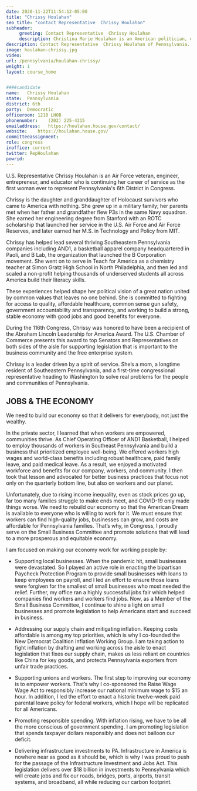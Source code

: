 ```yaml
---
date: 2020-11-22T11:54:12-05:00
title: "Chrissy Houlahan"
seo_title: "contact Representative  Chrissy Houlahan"
subheader:
     greeting: Contact Representative  Chrissy Houlahan 
     description: Christina Marie Houlahan is an American politician, engineer, entrepreneur, and former United States Air Force officer. A member of the Democratic Party, she is the U.S. Representative from Pennsylvania's 6th congressional district.
description: Contact Representative  Chrissy Houlahan of Pennsylvania. Contact information for Chrissy Houlahan includes email address, phone number, and mailing address.
image: houlahan-chrissy.jpg
video: 
url: /pennsylvania/houlahan-chrissy/
weight: 1
layout: course_home


####candidate
name:	Chrissy Houlahan
state:	Pennsylvania
district: 6th
party:	Democratic
officeroom:	1218 LHOB
phonenumber:	(202) 225-4315
emailaddress:	https://houlahan.house.gov/contact/
website:	https://houlahan.house.gov/
committeeassignment: 
role: congress
inoffice: current
twitter: RepHoulahan
powrid: 
---
```


U.S. Representative Chrissy Houlahan is an Air Force veteran, engineer, entrepreneur, and educator who is continuing her career of service as the first woman ever to represent Pennsylvania's 6th District in Congress.

Chrissy is the daughter and granddaughter of Holocaust survivors who came to America with nothing. She grew up in a military family; her parents met when her father and grandfather flew P3s in the same Navy squadron. She earned her engineering degree from Stanford with an ROTC scholarship that launched her service in the U.S. Air Force and Air Force Reserves, and later earned her M.S. in Technology and Policy from MIT.

Chrissy has helped lead several thriving Southeastern Pennsylvania companies including AND1, a basketball apparel company headquartered in Paoli, and B Lab, the organization that launched the B Corporation movement. She went on to serve in Teach for America as a chemistry teacher at Simon Gratz High School in North Philadelphia, and then led and scaled a non-profit helping thousands of underserved students all across America build their literacy skills.

These experiences helped shape her political vision of a great nation united by common values that leaves no one behind. She is committed to fighting for access to quality, affordable healthcare, common sense gun safety, government accountability and transparency, and working to build a strong, stable economy with good jobs and good benefits for everyone.

During the 116th Congress, Chrissy was honored to have been a recipient of the Abraham Lincoln Leadership for America Award. The U.S. Chamber of Commerce presents this award to top Senators and Representatives on both sides of the aisle for supporting legislation that is important to the business community and the free enterprise system. 

Chrissy is a leader driven by a spirit of service. She’s a mom, a longtime resident of Southeastern Pennsylvania, and a first-time congressional representative heading to Washington to solve real problems for the people and communities of Pennsylvania.

## JOBS & THE ECONOMY
We need to build our economy so that it delivers for everybody, not just the wealthy. 

In the private sector, I learned that when workers are empowered, communities thrive. As Chief Operating Officer of AND1 Basketball, I helped to employ thousands of workers in Southeast Pennsylvania and build a business that prioritized employee well-being. We offered workers high wages and world-class benefits including robust healthcare, paid family leave, and paid medical leave. As a result, we enjoyed a motivated workforce and benefits for our company, workers, and community. I then took that lesson and advocated for better business practices that focus not only on the quarterly bottom line, but also on workers and our planet. 

Unfortunately, due to rising income inequality, even as stock prices go up, far too many families struggle to make ends meet, and COVID-19 only made things worse. We need to rebuild our economy so that the American Dream is available to everyone who is willing to work for it. We must ensure that workers can find high-quality jobs, businesses can grow, and costs are affordable for Pennsylvania families. That’s why, in Congress, I proudly serve on the Small Business Committee and promote solutions that will lead to a more prosperous and equitable economy.

I am focused on making our economy work for working people by:

- Supporting local businesses. When the pandemic hit, small businesses were devastated. So I played an active role in enacting the bipartisan Paycheck Protection Program to provide small businesses with loans to keep employees on payroll, and I led an effort to ensure those loans were forgiven for the smallest of small businesses who most needed the relief. Further, my office ran a highly successful jobs fair which helped companies find workers and workers find jobs. Now, as a Member of the Small Business Committee, I continue to shine a light on small businesses and promote legislation to help Americans start and succeed in business.  

- Addressing our supply chain and mitigating inflation. Keeping costs affordable is among my top priorities, which is why I co-founded the New Democrat Coalition Inflation Working Group. I am taking action to fight inflation by drafting and working across the aisle to enact legislation that fixes our supply chain, makes us less reliant on countries like China for key goods, and protects Pennsylvania exporters from unfair trade practices.

- Supporting unions and workers. The first step to improving our economy is to empower workers. That’s why I co-sponsored the Raise Wage Wage Act to responsibly increase our national minimum wage to $15 an hour. In addition, I led the effort to enact a historic twelve-week paid parental leave policy for federal workers, which I hope will be replicated for all Americans.

- Promoting responsible spending. With inflation rising, we have to be all the more conscious of government spending. I am promoting legislation that spends taxpayer dollars responsibly and does not balloon our deficit.

- Delivering infrastructure investments to PA. Infrastructure in America is nowhere near as good as it should be, which is why I was proud to push for the passage of the Infrastructure Investment and Jobs Act. This legislation delivers over $18 billion in investments to Pennsylvania which will create jobs and fix our roads, bridges, ports, airports, transit systems, and broadband, all while reducing our carbon footprint.

